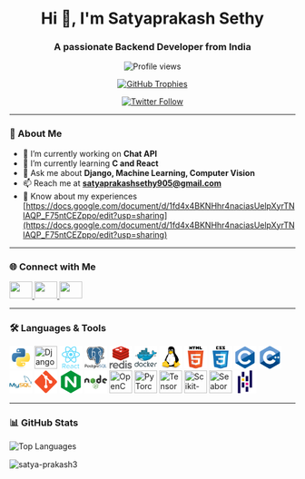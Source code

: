 <h1 align="center">Hi 👋, I'm Satyaprakash Sethy</h1>
<h3 align="center">A passionate Backend Developer from India</h3>

<p align="center">
  <img src="https://komarev.com/ghpvc/?username=satya-prakash3&label=Profile%20views&color=0e75b6&style=flat" alt="Profile views" />
</p>

<p align="center">
  <a href="https://github.com/ryo-ma/github-profile-trophy">
    <img src="https://github-profile-trophy.vercel.app/?username=satya-prakash3&theme=algolia" alt="GitHub Trophies" />
  </a>
</p>

<p align="center">
  <a href="https://twitter.com/i_am_satya3" target="blank">
    <img src="https://img.shields.io/twitter/follow/i_am_satya3?logo=twitter&style=for-the-badge" alt="Twitter Follow" />
  </a>
</p>

---

### 🚀 About Me

- 🔭 I’m currently working on **Chat API**
- 🌱 I’m currently learning **C and React**
- 💬 Ask me about **Django, Machine Learning, Computer Vision**
- 📫 Reach me at **satyaprakashsethy905@gmail.com**
- 📄 Know about my experiences [https://docs.google.com/document/d/1fd4x4BKNHhr4naciasUelpXyrTNlAQP_F75ntCEZppo/edit?usp=sharing](https://docs.google.com/document/d/1fd4x4BKNHhr4naciasUelpXyrTNlAQP_F75ntCEZppo/edit?usp=sharing)

---

### 🌐 Connect with Me

<p align="left">
  <a href="https://twitter.com/i_am_satya3" target="blank">
    <img src="https://raw.githubusercontent.com/rahuldkjain/github-profile-readme-generator/master/src/images/icons/Social/twitter.svg" height="30" width="40" />
  </a>
  <a href="https://linkedin.com/in/satyaprakash-sethy-b432b1218" target="blank">
    <img src="https://raw.githubusercontent.com/rahuldkjain/github-profile-readme-generator/master/src/images/icons/Social/linked-in-alt.svg" height="30" width="40" />
  </a>
  <a href="https://kaggle.com/satyaprakash138" target="blank">
    <img src="https://raw.githubusercontent.com/rahuldkjain/github-profile-readme-generator/master/src/images/icons/Social/kaggle.svg" height="30" width="40" />
  </a>
</p>

---

### 🛠️ Languages & Tools

<p align="left">
  <img title="Python" src="https://raw.githubusercontent.com/devicons/devicon/master/icons/python/python-original.svg" width="40" height="40"/>
  <img title="Django" src="https://cdn.worldvectorlogo.com/logos/django.svg" width="40" height="40"/>
  <img title="React" src="https://raw.githubusercontent.com/devicons/devicon/master/icons/react/react-original-wordmark.svg" width="40" height="40"/>
  <img title="PostgreSQL" src="https://raw.githubusercontent.com/devicons/devicon/master/icons/postgresql/postgresql-original-wordmark.svg" width="40" height="40"/>
  <img title="Redis" src="https://raw.githubusercontent.com/devicons/devicon/master/icons/redis/redis-original-wordmark.svg" width="40" height="40"/>
  <img title="Docker" src="https://raw.githubusercontent.com/devicons/devicon/master/icons/docker/docker-original-wordmark.svg" width="40" height="40"/>
  <img title="Linux" src="https://raw.githubusercontent.com/devicons/devicon/master/icons/linux/linux-original.svg" width="40" height="40"/>
  <img title="HTML5" src="https://raw.githubusercontent.com/devicons/devicon/master/icons/html5/html5-original-wordmark.svg" width="40" height="40"/>
  <img title="CSS3" src="https://raw.githubusercontent.com/devicons/devicon/master/icons/css3/css3-original-wordmark.svg" width="40" height="40"/>
  <img title="C" src="https://raw.githubusercontent.com/devicons/devicon/master/icons/c/c-original.svg" width="40" height="40"/>
  <img title="C++" src="https://raw.githubusercontent.com/devicons/devicon/master/icons/cplusplus/cplusplus-original.svg" width="40" height="40"/>
  <img title="MySQL" src="https://raw.githubusercontent.com/devicons/devicon/master/icons/mysql/mysql-original-wordmark.svg" width="40" height="40"/>
  <img title="Git" src="https://raw.githubusercontent.com/devicons/devicon/master/icons/git/git-original.svg" width="40" height="40"/>
  <img title="Nginx" src="https://raw.githubusercontent.com/devicons/devicon/master/icons/nginx/nginx-original.svg" width="40" height="40"/>
  <img title="Node.js" src="https://raw.githubusercontent.com/devicons/devicon/master/icons/nodejs/nodejs-original-wordmark.svg" width="40" height="40"/>
  <img title="OpenCV" src="https://www.vectorlogo.zone/logos/opencv/opencv-icon.svg" width="40" height="40"/>
  <img title="PyTorch" src="https://www.vectorlogo.zone/logos/pytorch/pytorch-icon.svg" width="40" height="40"/>
  <img title="TensorFlow" src="https://www.vectorlogo.zone/logos/tensorflow/tensorflow-icon.svg" width="40" height="40"/>
  <img title="Scikit-learn" src="https://upload.wikimedia.org/wikipedia/commons/0/05/Scikit_learn_logo_small.svg" width="40" height="40"/>
  <img title="Seaborn" src="https://seaborn.pydata.org/_images/logo-mark-lightbg.svg" width="40" height="40"/>
  <img title="Pandas" src="https://raw.githubusercontent.com/devicons/devicon/master/icons/pandas/pandas-original.svg" width="40" height="40"/>
</p>

---

### 📊 GitHub Stats

<p align="left">
  <img src="https://github-readme-stats.vercel.app/api/top-langs?username=satya-prakash3&show_icons=true&locale=en&layout=compact" alt="Top Languages" />
</p>

<p><img align="center" src="https://github-readme-streak-stats.herokuapp.com/?user=satya-prakash3&" alt="satya-prakash3" /></p>
